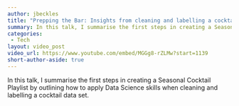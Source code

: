 ```yaml
---
author: jbeckles
title: "Prepping the Bar: Insights from cleaning and labelling a cocktail dataset"
summary: In this talk, I summarise the first steps in creating a Seasonal Cocktail Playlist by outlining how to apply Data Science skills when cleaning and labelling a cocktail data set.
categories:
 - Tech
layout: video_post
video_url: https://www.youtube.com/embed/MGGg8-rZLMw?start=1139
short-author-aside: true
---
```


In this talk, I summarise the first steps in creating a Seasonal Cocktail Playlist by outlining how to apply Data Science skills when cleaning and labelling a cocktail data set.

